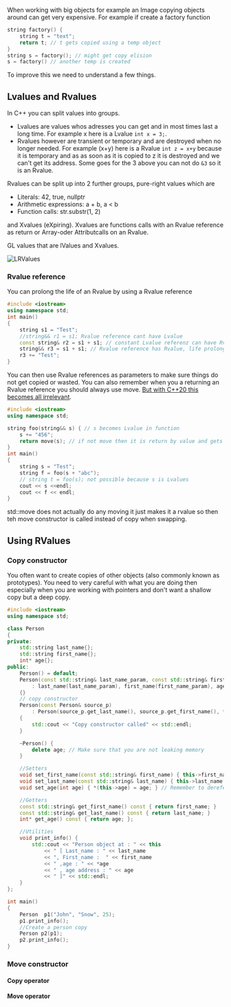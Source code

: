 
When working with big objects for example an Image copying objects around can get very expensive. For example if create a factory function

```cpp
string factory() {
    string t = "text";
    return t; // t gets copied using a temp object
}
string s = factory(); // might get copy elision
s = factory() // another temp is created
```

To improve this we need to understand a few things.

## Lvalues and Rvalues

In C++ you can split values into groups.

- Lvalues are values whos adresses you can get and in most times last a long time. For example x here is a Lvalue `int x = 3;`.
- Rvalues however are transient or temporary and are destroyed when no longer needed. For example (x+y) here is a Rvalue `int z = x+y` because it is temporary and as as soon as it is copied to z it is destroyed and we can't get its address. Some goes for the 3 above you can not do `&3` so it is an Rvalue.

Rvalues can be split up into 2 further groups, pure-right values which are

- Literals: 42, true, nullptr
- Arithmetic expressions: a + b, a < b
- Function calls: str.substr(1, 2)

and Xvalues (eXpiring). Xvalues are functions calls with an Rvalue reference as return or Array-oder Attributcalls on an Rvalue.

GL values that are lValues and Xvalues.

![LRValues](/img/programming/LRValues.png)

### Rvalue reference

You can prolong the life of an Rvalue by using a Rvalue reference

```cpp
#include <iostream>
using namespace std;
int main()
{
    string s1 = "Test";
    //string&& r1 = s1; Rvalue reference cant have Lvalue
    const string& r2 = s1 + s1; // constant Lvalue referenz can have Rvalue, life prolonged
    string&& r3 = s1 + s1; // Rvalue reference has Rvalue, life prolonged
    r3 += "Test";
}
```

You can then use Rvalue references as parameters to make sure things do not get copied or wasted. You can also remember when you a returning an Rvalue reference you should always use move. [But with C++20 this becomes all irrelevant](https://stackoverflow.com/questions/17473753/c11-return-value-optimization-or-move).

```cpp
#include <iostream>
using namespace std;

string foo(string&& s) { // s becomes Lvalue in function
    s += "456";
    return move(s); // if not move then it is return by value and gets copied
}
int main()
{
    string s = "Test";
    string f = foo(s + "abc");
    // string t = foo(s); not possible because s is Lvalues
    cout << s <<endl;
    cout << f << endl;
}
```

std::move does not actually do any moving it just makes it a rvalue so then teh move constructor is called instead of copy when swapping.

## Using RValues

### Copy constructor

You often want to create copies of other objects (also commonly known as prototypes). You need to very careful with what you are doing then especially when you are working with pointers and don't want a shallow copy but a deep copy.

```cpp
#include <iostream>
using namespace std;

class Person
{
private:
    std::string last_name{};
    std::string first_name{};
    int* age{};
public:
    Person() = default;
    Person(const std::string& last_name_param, const std::string& first_name_param, int age_param)
        : last_name(last_name_param), first_name(first_name_param), age(new int(age_param)) //  age(source_p.get_age()) would have 2 pointers to same value
    {}
    // copy constructor
    Person(const Person& source_p)
        : Person(source_p.get_last_name(), source_p.get_first_name(), *(source_p.get_age())) // delegates
    {
        std::cout << "Copy constructor called" << std::endl;
    }

    ~Person() {
        delete age; // Make sure that you are not leaking memory
    }

    //Setters 
    void set_first_name(const std::string& first_name) { this->first_name = first_name; }
    void set_last_name(const std::string& last_name) { this->last_name = last_name; }
    void set_age(int age) { *(this->age) = age; } // Remember to dereference

    //Getters
    const std::string& get_first_name() const { return first_name; }
    const std::string& get_last_name() const { return last_name; }
    int* get_age() const { return age; };

    //Utilities
    void print_info() {
        std::cout << "Person object at : " << this
            << " [ Last_name : " << last_name
            << ", First_name :  " << first_name
            << " ,age : " << *age
            << " , age address : " << age
            << " ]" << std::endl;
    }
};

int main()
{
    Person  p1("John", "Snow", 25);
    p1.print_info();
    //Create a person copy
    Person p2(p1);
    p2.print_info();
}
```

### Move constructor

#### Copy operator

#### Move operator
